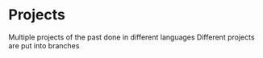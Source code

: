 # Projects
Multiple projects of the past done in different languages
Different projects are put into branches
